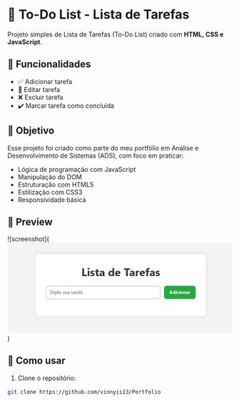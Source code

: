 # 📝 To-Do List - Lista de Tarefas

Projeto simples de Lista de Tarefas (To-Do List) criado com **HTML, CSS e JavaScript**.

## 🔧 Funcionalidades

- ✅ Adicionar tarefa
- 📝 Editar tarefa
- ❌ Excluir tarefa
- ✔️ Marcar tarefa como concluída

## 🎯 Objetivo

Esse projeto foi criado como parte do meu portfólio em Análise e Desenvolvimento de Sistemas (ADS), com foco em praticar:

- Lógica de programação com JavaScript
- Manipulação do DOM
- Estruturação com HTML5
- Estilização com CSS3
- Responsividade básica

## 📸 Preview

![screenshot](![alt text](image.png))

## 🧪 Como usar

1. Clone o repositório:

```bash
git clone https://github.com/vinnyii13/Portfolio
